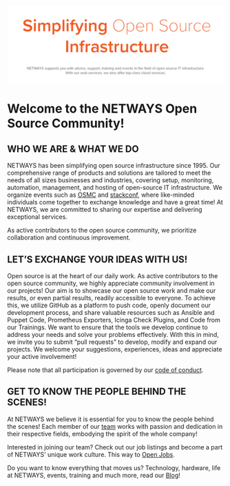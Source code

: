 ![NETWAYS Banner](https://raw.githubusercontent.com/NETWAYS/.github/main/profile/netways_banner_wide.png)

# Welcome to the NETWAYS Open Source Community!

## WHO WE ARE & WHAT WE DO

NETWAYS has been simplifying open source infrastructure since 1995. Our comprehensive range of products and solutions are tailored to meet the needs of all sizes businesses and industries, covering setup, monitoring, automation, management, and hosting of open-source IT infrastructure. We organize events such as [OSMC](https://osmc.de) and [stackconf](https://stackconf.eu/), where like-minded individuals come together to exchange knowledge and have a great time! At NETWAYS, we are committed to sharing our expertise and delivering exceptional services.

As active contributors to the open source community, we prioritize collaboration and continuous improvement.

## LET’S EXCHANGE YOUR IDEAS WITH US!

Open source is at the heart of our daily work. As active contributors to the open source community, we highly appreciate community involvement in our projects! Our aim is to showcase our open source work and make our results, or even partial results, readily accessible to everyone. To achieve this, we utilize GitHub as a platform to push code, openly document our development process, and share valuable resources such as Ansible and Puppet Code, Prometheus Exporters, Icinga Check Plugins, and Code from our Trainings. We want to ensure that the tools we develop continue to address your needs and solve your problems effectively. With this in mind, we invite you to submit “pull requests” to develop, modify and expand our projects. We welcome your suggestions, experiences, ideas and appreciate your active involvement!

Please note that all participation is governed by our [code of conduct](https://www.netways.de/en/code-of-conduct/).

## GET TO KNOW THE PEOPLE BEHIND THE SCENES!

At NETWAYS we believe it is essential for you to know the people behind the scenes! Each member of our [team](https://www.netways.de/en/netways/team/) works with passion and dedication in their respective fields, embodying the spirit of the whole company!

Interested in joining our team? Check out our job listings and become a part of NETWAYS' unique work culture. This way to [Open Jobs](https://www.netways.de/en/netways/jobs/).

Do you want to know everything that moves us? Technology, hardware, life at NETWAYS, events, training and much more, read our [Blog](https://www.netways.de/blog/)!
